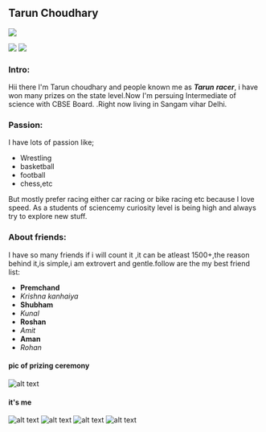 ## Tarun Choudhary

![](https://img.shields.io/badge/Follower-7.8k-red?style=for-the-badge&logo=github)


![](https://img.shields.io/badge/Twitter-1.5k+-blue?style=social&logo=twitter)
![](https://img.shields.io/badge/Facebook-1.9k+-yellow?style=social&logo=facebook)






### Intro:

Hii there I'm Tarun choudhary  and people known me as **_Tarun_** **_racer_**,
i have won many prizes on the state level.Now I'm persuing Intermediate of science with CBSE Board.
.Right now living in Sangam vihar Delhi.


### Passion:
I have lots of passion like; 
* Wrestling
* basketball 
* football
* chess,etc

But mostly prefer racing either car racing or bike racing etc
 because I love speed.
As a students of sciencemy curiosity level is being high and always try to explore new stuff.

<!-- ### My pic with my friends:-->

<!-- [comment]: ![alt text](https://tarun-choudhary.github.io/intro/IMG_20191211_175429.jpg ) -->


### About friends:
I have so many friends if i will count it ,it can be atleast 1500+,the reason behind it,is simple,i am
extrovert and gentle.follow are the my best friend list:
* **Premchand**
* _Krishna kanhaiya_
* **Shubham**
* _Kunal_
* **Roshan**
* _Amit_
* **Aman**
* _Rohan_

#### pic of prizing ceremony

<!-- ![alt text](https://tarun-choudhary.github.io/intro/IMG-20190928-WA0014.jpg ) -->
![alt text](https://tarun-choudhary.github.io/intro/tarun.jpg )



<!-- ![alt text](https://tarun-choudhary.github.io/intro/tarun1.jpg ) -->


#### it's me
![alt text](https://tarun-choudhary.github.io/intro/tarun2.jpg )
![alt text](https://tarun-choudhary.github.io/intro/IMG_20201202_123619_698.jpg)
![alt text](https://tarun-choudhary.github.io/intro/IMG_20201202_123625_156.jpg)
![alt text](https://tarun-choudhary.github.io/intro/IMG_20201202_123622_764.jpg )




<!-- #### picture of few but best friends
![alt text](https://tarun-choudhary.github.io/intro/IMG-20190928-WA0020.jpg )

![alt text](https://tarun-choudhary.github.io/intro/IMG-20190928-WA0021.jpg )

![alt text](https://tarun-choudhary.github.io/intro/IMG-20190928-WA0022.jpg )



##### you can see the raushan's yogashan 😂😂😂😂
![alt raushan yoga ](https://tarun-choudhary.github.io/intro/IMG-20190928-WA0025.jpg "raushan yogashan")-->
